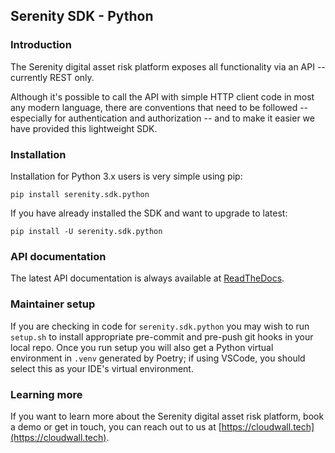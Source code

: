 ## Serenity SDK - Python

### Introduction

The Serenity digital asset risk platform exposes all functionality via an API -- currently REST only.

Although it's possible to call the API with simple HTTP client code in most any modern language, there are conventions that need to be followed -- especially for authentication and authorization -- and to make it easier we have provided this lightweight SDK.

### Installation

Installation for Python 3.x users is very simple using pip:

```plain
pip install serenity.sdk.python
```

If you have already installed the SDK and want to upgrade to latest:

```plain
pip install -U serenity.sdk.python
```

### API documentation

The latest API documentation is always available at [ReadTheDocs](https://serenitysdkpython.readthedocs.io/en/stable/).

### Maintainer setup

If you are checking in code for ```serenity.sdk.python``` you may wish to run ```setup.sh``` to install appropriate pre-commit and pre-push git hooks in your local repo. Once you run setup you will also get a Python virtual environment in ```.venv``` generated by Poetry; if using VSCode, you should select this as your IDE's virtual environment.

### Learning more

If you want to learn more about the Serenity digital asset risk platform, book a demo or get in touch, you can reach out to us at [https://cloudwall.tech](https://cloudwall.tech).